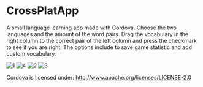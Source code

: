 # CrossPlatApp
A small language learning app made with Cordova. 
Choose the two languages and the amount of the word pairs.
Drag the vocabulary in the right column to the correct pair of the left column and press
the checkmark to see if you are right.
The options include to save game statistic and add custom vocabulary.


![1](https://github.com/lurania/CrossPlatApp/assets/68773319/e28e5b11-9d93-433a-9427-de60d82d2330)
![4](https://github.com/lurania/CrossPlatApp/assets/68773319/f62b1899-c14e-46db-93ee-3b4d69fbb31e)
![2](https://github.com/lurania/CrossPlatApp/assets/68773319/177fdb05-72c7-4abd-a86a-322639f65c3c)
![3](https://github.com/lurania/CrossPlatApp/assets/68773319/7beaaf96-83d7-4f80-a8f7-b0653b0910df)


Cordova is licensed under: http://www.apache.org/licenses/LICENSE-2.0

